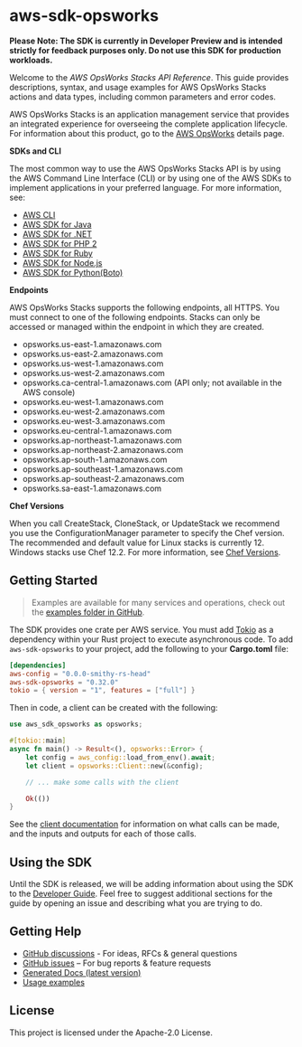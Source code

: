 # aws-sdk-opsworks

**Please Note: The SDK is currently in Developer Preview and is intended strictly for
feedback purposes only. Do not use this SDK for production workloads.**

Welcome to the _AWS OpsWorks Stacks API Reference_. This guide provides descriptions, syntax, and usage examples for AWS OpsWorks Stacks actions and data types, including common parameters and error codes.

AWS OpsWorks Stacks is an application management service that provides an integrated experience for overseeing the complete application lifecycle. For information about this product, go to the [AWS OpsWorks](http://aws.amazon.com/opsworks/) details page.

__SDKs and CLI__

The most common way to use the AWS OpsWorks Stacks API is by using the AWS Command Line Interface (CLI) or by using one of the AWS SDKs to implement applications in your preferred language. For more information, see:
  - [AWS CLI](https://docs.aws.amazon.com/cli/latest/userguide/cli-chap-welcome.html)
  - [AWS SDK for Java](https://docs.aws.amazon.com/AWSJavaSDK/latest/javadoc/com/amazonaws/services/opsworks/AWSOpsWorksClient.html)
  - [AWS SDK for .NET](https://docs.aws.amazon.com/sdkfornet/latest/apidocs/html/N_Amazon_OpsWorks.htm)
  - [AWS SDK for PHP 2](https://docs.aws.amazon.com/aws-sdk-php-2/latest/class-Aws.OpsWorks.OpsWorksClient.html)
  - [AWS SDK for Ruby](http://docs.aws.amazon.com/sdkforruby/api/)
  - [AWS SDK for Node.js](http://aws.amazon.com/documentation/sdkforjavascript/)
  - [AWS SDK for Python(Boto)](http://docs.pythonboto.org/en/latest/ref/opsworks.html)

__Endpoints__

AWS OpsWorks Stacks supports the following endpoints, all HTTPS. You must connect to one of the following endpoints. Stacks can only be accessed or managed within the endpoint in which they are created.
  - opsworks.us-east-1.amazonaws.com
  - opsworks.us-east-2.amazonaws.com
  - opsworks.us-west-1.amazonaws.com
  - opsworks.us-west-2.amazonaws.com
  - opsworks.ca-central-1.amazonaws.com (API only; not available in the AWS console)
  - opsworks.eu-west-1.amazonaws.com
  - opsworks.eu-west-2.amazonaws.com
  - opsworks.eu-west-3.amazonaws.com
  - opsworks.eu-central-1.amazonaws.com
  - opsworks.ap-northeast-1.amazonaws.com
  - opsworks.ap-northeast-2.amazonaws.com
  - opsworks.ap-south-1.amazonaws.com
  - opsworks.ap-southeast-1.amazonaws.com
  - opsworks.ap-southeast-2.amazonaws.com
  - opsworks.sa-east-1.amazonaws.com

__Chef Versions__

When you call CreateStack, CloneStack, or UpdateStack we recommend you use the ConfigurationManager parameter to specify the Chef version. The recommended and default value for Linux stacks is currently 12. Windows stacks use Chef 12.2. For more information, see [Chef Versions](https://docs.aws.amazon.com/opsworks/latest/userguide/workingcookbook-chef11.html).

## Getting Started

> Examples are available for many services and operations, check out the
> [examples folder in GitHub](https://github.com/awslabs/aws-sdk-rust/tree/main/examples).

The SDK provides one crate per AWS service. You must add [Tokio](https://crates.io/crates/tokio)
as a dependency within your Rust project to execute asynchronous code. To add `aws-sdk-opsworks` to
your project, add the following to your **Cargo.toml** file:

```toml
[dependencies]
aws-config = "0.0.0-smithy-rs-head"
aws-sdk-opsworks = "0.32.0"
tokio = { version = "1", features = ["full"] }
```

Then in code, a client can be created with the following:

```rust
use aws_sdk_opsworks as opsworks;

#[tokio::main]
async fn main() -> Result<(), opsworks::Error> {
    let config = aws_config::load_from_env().await;
    let client = opsworks::Client::new(&config);

    // ... make some calls with the client

    Ok(())
}
```

See the [client documentation](https://docs.rs/aws-sdk-opsworks/latest/aws_sdk_opsworks/client/struct.Client.html)
for information on what calls can be made, and the inputs and outputs for each of those calls.

## Using the SDK

Until the SDK is released, we will be adding information about using the SDK to the
[Developer Guide](https://docs.aws.amazon.com/sdk-for-rust/latest/dg/welcome.html). Feel free to suggest
additional sections for the guide by opening an issue and describing what you are trying to do.

## Getting Help

* [GitHub discussions](https://github.com/awslabs/aws-sdk-rust/discussions) - For ideas, RFCs & general questions
* [GitHub issues](https://github.com/awslabs/aws-sdk-rust/issues/new/choose) – For bug reports & feature requests
* [Generated Docs (latest version)](https://awslabs.github.io/aws-sdk-rust/)
* [Usage examples](https://github.com/awslabs/aws-sdk-rust/tree/main/examples)

## License

This project is licensed under the Apache-2.0 License.

